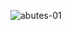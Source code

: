 ![abutes-01](https://github.com/reeclerv/reeclerv/assets/101083725/94784c19-63d6-425d-a80c-59a934564060)
<!--
**reeclerv/reeclerv** is a ✨ _special_ ✨ repository because its `README.md` (this file) appears on your GitHub profile.

Here are some ideas to get you started:



- 🔭 I’m currently working on ...
- 🌱 I’m currently learning ...
- 👯 I’m looking to collaborate on ...
- 🤔 I’m looking for help with ...
- 💬 Ask me about ...
- 📫 How to reach me: ...
- 😄 Pronouns: ...
- ⚡ Fun fact: ...
-->

